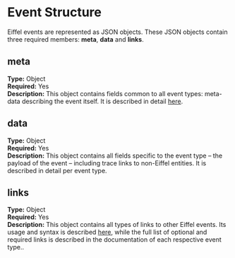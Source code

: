 <!---
   Copyright 2017 Ericsson AB.
   For a full list of individual contributors, please see the commit history.

   Licensed under the Apache License, Version 2.0 (the "License");
   you may not use this file except in compliance with the License.
   You may obtain a copy of the License at

       http://www.apache.org/licenses/LICENSE-2.0

   Unless required by applicable law or agreed to in writing, software
   distributed under the License is distributed on an "AS IS" BASIS,
   WITHOUT WARRANTIES OR CONDITIONS OF ANY KIND, either express or implied.
   See the License for the specific language governing permissions and
   limitations under the License.
--->

# Event Structure
Eiffel events are represented as JSON objects. These JSON objects contain three required members: __meta__, __data__ and __links__.

## meta
__Type:__ Object  
__Required:__ Yes  
__Description:__ This object contains fields common to all event types: meta-data describing the event itself. It is described in detail [here](./the-meta-object.md).

## data
__Type:__ Object  
__Required:__ Yes  
__Description:__ This object contains all fields specific to the event type – the payload of the event – including trace links to non-Eiffel entities. It is described in detail per event type.

## links
__Type:__ Object  
__Required:__ Yes  
__Description:__ This object contains all types of links to other Eiffel events. Its usage and syntax is described [here](./the-links-object.md), while the full list of optional and required links is described in the documentation of each respective event type..
